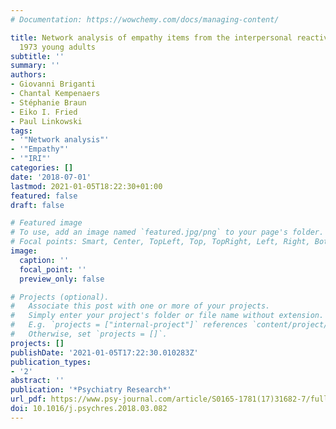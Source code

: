 ```yaml
---
# Documentation: https://wowchemy.com/docs/managing-content/

title: Network analysis of empathy items from the interpersonal reactivity index in
  1973 young adults
subtitle: ''
summary: ''
authors:
- Giovanni Briganti
- Chantal Kempenaers
- Stéphanie Braun
- Eiko I. Fried
- Paul Linkowski
tags:
- '"Network analysis"'
- '"Empathy"'
- '"IRI"'
categories: []
date: '2018-07-01'
lastmod: 2021-01-05T18:22:30+01:00
featured: false
draft: false

# Featured image
# To use, add an image named `featured.jpg/png` to your page's folder.
# Focal points: Smart, Center, TopLeft, Top, TopRight, Left, Right, BottomLeft, Bottom, BottomRight.
image:
  caption: ''
  focal_point: ''
  preview_only: false

# Projects (optional).
#   Associate this post with one or more of your projects.
#   Simply enter your project's folder or file name without extension.
#   E.g. `projects = ["internal-project"]` references `content/project/deep-learning/index.md`.
#   Otherwise, set `projects = []`.
projects: []
publishDate: '2021-01-05T17:22:30.010283Z'
publication_types:
- '2'
abstract: ''
publication: '*Psychiatry Research*'
url_pdf: https://www.psy-journal.com/article/S0165-1781(17)31682-7/fulltext
doi: 10.1016/j.psychres.2018.03.082
---
```

